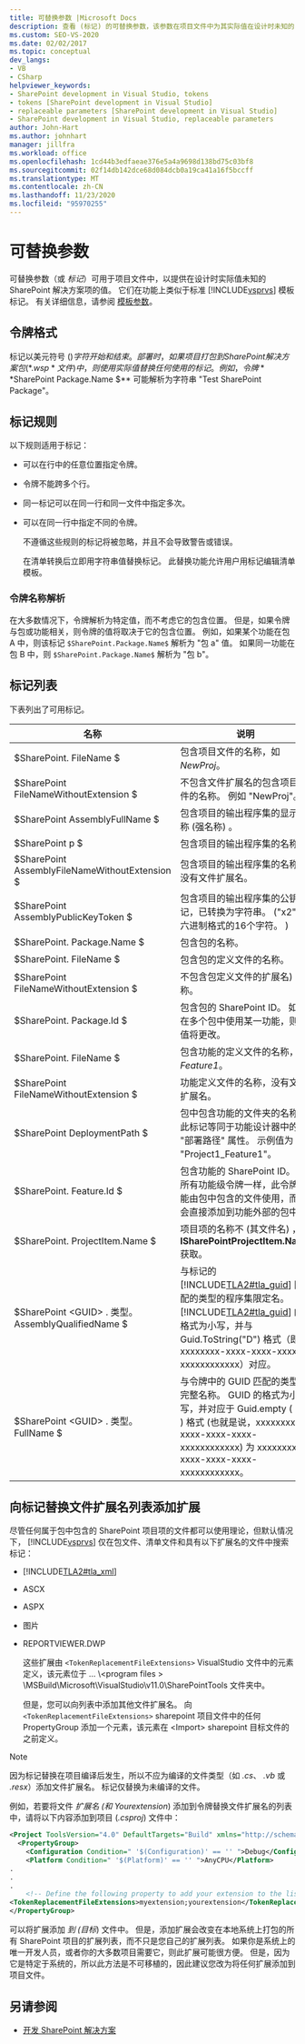 ```yaml
---
title: 可替换参数 |Microsoft Docs
description: 查看 (标记) 的可替换参数，该参数在项目文件中为其实际值在设计时未知的 SharePoint 解决方案项指定值。
ms.custom: SEO-VS-2020
ms.date: 02/02/2017
ms.topic: conceptual
dev_langs:
- VB
- CSharp
helpviewer_keywords:
- SharePoint development in Visual Studio, tokens
- tokens [SharePoint development in Visual Studio]
- replaceable parameters [SharePoint development in Visual Studio]
- SharePoint development in Visual Studio, replaceable parameters
author: John-Hart
ms.author: johnhart
manager: jillfra
ms.workload: office
ms.openlocfilehash: 1cd44b3edfaeae376e5a4a9698d138bd75c03bf8
ms.sourcegitcommit: 02f14db142dce68d084dcb0a19ca41a16f5bccff
ms.translationtype: MT
ms.contentlocale: zh-CN
ms.lasthandoff: 11/23/2020
ms.locfileid: "95970255"
---
```

# <a name="replaceable-parameters"></a>可替换参数
  可替换参数（或 *标记*）可用于项目文件中，以提供在设计时实际值未知的 SharePoint 解决方案项的值。 它们在功能上类似于标准 [!INCLUDE[vsprvs](../sharepoint/includes/vsprvs-md.md)] 模板标记。 有关详细信息，请参阅 [模板参数](../ide/template-parameters.md)。

## <a name="token-format"></a>令牌格式
 标记以美元符号 ($) 字符开始和结束。 部署时，如果项目打包到 SharePoint 解决方案包 (*.wsp* 文件) 中，则使用实际值替换任何使用的标记。 例如，令牌 **$SharePoint Package.Name $** 可能解析为字符串 "Test SharePoint Package"。

## <a name="token-rules"></a>标记规则
 以下规则适用于标记：

- 可以在行中的任意位置指定令牌。

- 令牌不能跨多个行。

- 同一标记可以在同一行和同一文件中指定多次。

- 可以在同一行中指定不同的令牌。

  不遵循这些规则的标记将被忽略，并且不会导致警告或错误。

  在清单转换后立即用字符串值替换标记。 此替换功能允许用户用标记编辑清单模板。

### <a name="token-name-resolution"></a>令牌名称解析
 在大多数情况下，令牌解析为特定值，而不考虑它的包含位置。 但是，如果令牌与包或功能相关，则令牌的值将取决于它的包含位置。 例如，如果某个功能在包 A 中，则该标记 `$SharePoint.Package.Name$` 解析为 "包 a" 值。 如果同一功能在包 B 中，则 `$SharePoint.Package.Name$` 解析为 "包 b"。

## <a name="tokens-list"></a>标记列表
 下表列出了可用标记。

|名称|说明|
|----------|-----------------|
|$SharePoint. FileName $|包含项目文件的名称，如 *NewProj*。|
|$SharePoint FileNameWithoutExtension $|不包含文件扩展名的包含项目文件的名称。 例如 "NewProj"。|
|$SharePoint AssemblyFullName $|包含项目的输出程序集的显示名称 (强名称) 。|
|$SharePoint p $|包含项目的输出程序集的名称。|
|$SharePoint AssemblyFileNameWithoutExtension $|包含项目的输出程序集的名称，没有文件扩展名。|
|$SharePoint AssemblyPublicKeyToken $|包含项目的输出程序集的公钥标记，已转换为字符串。  ("x2" 十六进制格式的16个字符。 ) |
|$SharePoint. Package.Name $|包含包的名称。|
|$SharePoint. FileName $|包含包的定义文件的名称。|
|$SharePoint FileNameWithoutExtension $|不包含包定义文件的扩展名)  (名称。|
|$SharePoint. Package.Id $|包含包的 SharePoint ID。 如果在多个包中使用某一功能，则此值将更改。|
|$SharePoint. FileName $|包含功能的定义文件的名称，如 *Feature1*。|
|$SharePoint FileNameWithoutExtension $|功能定义文件的名称，没有文件扩展名。|
|$SharePoint DeploymentPath $|包中包含功能的文件夹的名称。 此标记等同于功能设计器中的 "部署路径" 属性。 示例值为 "Project1_Feature1"。|
|$SharePoint. Feature.Id $|包含功能的 SharePoint ID。 与所有功能级令牌一样，此令牌只能由包中包含的文件使用，而不会直接添加到功能外部的包中。|
|$SharePoint. ProjectItem.Name $|项目项的名称不 (其文件名) ，从 **ISharePointProjectItem.Name** 获取。|
|$SharePoint \<GUID> . 类型。AssemblyQualifiedName $|与标记的 [!INCLUDE[TLA2#tla_guid](../sharepoint/includes/tla2sharptla-guid-md.md)] 匹配的类型的程序集限定名。 [!INCLUDE[TLA2#tla_guid](../sharepoint/includes/tla2sharptla-guid-md.md)] 的格式为小写，并与 Guid.ToString("D") 格式（即 xxxxxxxx-xxxx-xxxx-xxxx-xxxxxxxxxxxx）对应。|
|$SharePoint \<GUID> . 类型。FullName $|与令牌中的 GUID 匹配的类型的完整名称。 GUID 的格式为小写，并对应于 Guid.empty ( "D" ) 格式 (也就是说，xxxxxxxx-xxxx-xxxx-xxxx-xxxxxxxxxxxx) 为 xxxxxxxx-xxxx-xxxx-xxxx-xxxxxxxxxxxx。|

## <a name="add-extensions-to-the-token-replacement-file-extensions-list"></a>向标记替换文件扩展名列表添加扩展
 尽管任何属于包中包含的 SharePoint 项目项的文件都可以使用理论，但默认情况下， [!INCLUDE[vsprvs](../sharepoint/includes/vsprvs-md.md)] 仅在包文件、清单文件和具有以下扩展名的文件中搜索标记：

- [!INCLUDE[TLA2#tla_xml](../sharepoint/includes/tla2sharptla-xml-md.md)]

- ASCX

- ASPX

- 图片

- REPORTVIEWER.DWP

  这些扩展由 `<TokenReplacementFileExtensions>` VisualStudio 文件中的元素定义，该元素位于 ... \\<program files \> \MSBuild\Microsoft\VisualStudio\v11.0\SharePointTools 文件夹中。

  但是，您可以向列表中添加其他文件扩展名。 向 `<TokenReplacementFileExtensions>` sharepoint 项目文件中的任何 PropertyGroup 添加一个元素，该元素在 \<Import> sharepoint 目标文件的之前定义。

> [!NOTE]
> 因为标记替换在项目编译后发生，所以不应为编译的文件类型（如 *.cs*、 *.vb* 或 *.resx*）添加文件扩展名。 标记仅替换为未编译的文件。

 例如，若要将文件 *扩展名 (和* *Yourextension*) 添加到令牌替换文件扩展名的列表中，请将以下内容添加到项目 (*.csproj*) 文件中：

```xml
<Project ToolsVersion="4.0" DefaultTargets="Build" xmlns="http://schemas.microsoft.com/developer/msbuild/2003">
  <PropertyGroup>
    <Configuration Condition=" '$(Configuration)' == '' ">Debug</Configuration>
    <Platform Condition=" '$(Platform)' == '' ">AnyCPU</Platform>
.
.
.
    <!-- Define the following property to add your extension to the list of token replacement file extensions.  -->
<TokenReplacementFileExtensions>myextension;yourextension</TokenReplacementFileExtensions>
</PropertyGroup>
```

 可以将扩展添加 *到 (目标*) 文件中。 但是，添加扩展会改变在本地系统上打包的所有 SharePoint 项目的扩展列表，而不只是您自己的扩展列表。 如果你是系统上的唯一开发人员，或者你的大多数项目需要它，则此扩展可能很方便。 但是，因为它是特定于系统的，所以此方法是不可移植的，因此建议您改为将任何扩展添加到项目文件。

## <a name="see-also"></a>另请参阅
- [开发 SharePoint 解决方案](../sharepoint/developing-sharepoint-solutions.md)
